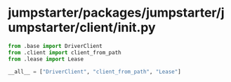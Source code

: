 # jumpstarter/packages/jumpstarter/jumpstarter/client/__init__.py

```python
from .base import DriverClient
from .client import client_from_path
from .lease import Lease

__all__ = ["DriverClient", "client_from_path", "Lease"]

```